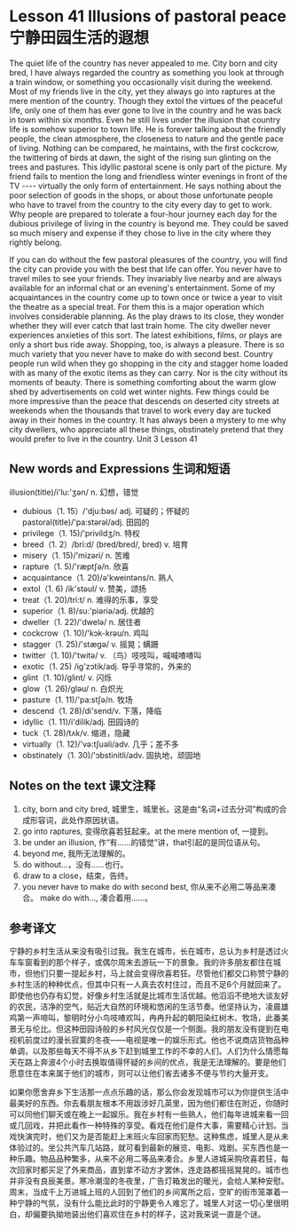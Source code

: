 # Lesson 41 Illusions of pastoral peace 宁静田园生活的遐想
The quiet life of the country has never appealed to me. City born and city bred, I have always regarded the country as something you look at through a train window, or something you occasionally visit during the weekend. Most of my friends live in the city, yet they always go into raptures at the mere mention of the country. Though they extol the virtues of the peaceful life, only one of them has ever gone to live in the country and he was back in town within six months. Even he still lives under the illusion that country life is somehow superior to town life. He is forever talking about the friendly people, the clean atmosphere, the closeness to nature and the gentle pace of living. Nothing can be compared, he maintains, with the first cockcrow, the twittering of birds at dawn, the sight of the rising sun glinting on the trees and pastures. This idyllic pastoral scene is only part of the picture. My friend fails to mention the long and friendless winter evenings in front of the TV ---- virtually the only form of entertainment. He says nothing about the poor selection of goods in the shops, or about those unfortunate people who have to travel from the country to the city every day to get to work. Why people are prepared to tolerate a four-hour journey each day for the dubious privilege of living in the country is beyond me. They could be saved so much misery and expense if they chose to live in the city where they rightly belong.

If you can do without the few pastoral pleasures of the country, you will find the city can provide you with the best that life can offer. You never have to travel miles to see your friends. They invariably live nearby and are always available for an informal chat or an evening's entertainment. Some of my acquaintances in the country come up to town once or twice a year to visit the theatre as a special treat. For them this is a major operation which involves considerable planning. As the play draws to its close, they wonder whether they will ever catch that last train home. The city dweller never experiences anxieties of this sort. The latest exhibitions, films, or plays are only a short bus ride away. Shopping, too, is always a pleasure. There is so much variety that you never have to make do with second best. Country people run wild when they go shopping in the city and stagger home loaded with as many of the exotic items as they can carry. Nor is the city without its moments of beauty. There is something comforting about the warm glow shed by advertisements on cold wet winter nights. Few things could be more impressive than the peace that descends on deserted city streets at weekends when the thousands that travel to work every day are tucked away in their homes in the country. It has always been a mystery to me why city dwellers, who appreciate all these things, obstinately pretend that they would prefer to live in the country. Unit 3 Lesson 41

## New words and Expressions 生词和短语

illusion(title)/i'lu:'ʒən/ n. 幻想，错觉
* dubious（1. 15）/'dju:bəs/ adj. 可疑的；怀疑的
	pastoral(title)/'pa:stərəl/adj. 田园的
* privilege（1. 15)/'privildʒ/n. 特权
* breed（1. 2）/bri:d/ (bred/bred/, bred) v. 培育
* misery（1. 15)/'mizəri/ n. 苦难
* rapture（1. 5)/'ræptʃə/n. 欣喜
* acquaintance（1. 20)/ə'kweintəns/n. 熟人
* extol（1. 6) /ik'stəul/ v. 赞美，颂扬
* treat（1. 20)/tri:t/ n. 难得的乐事，享受
* superior（1. 8)/su:'piəriə/adj. 优越的
* dweller（1. 22)/'dwelə/ n. 居住者
* cockcrow（1. 10)/'kɔk-krəu/n. 鸡叫
* stagger（1. 25)/'stægə/ v. 摇晃；螨跚
* twitter（1. 10)/'twitə/ v. （鸟）吱吱叫，喊喊喳喳叫
* exotic（1. 25) /ig'zɔtik/adj. 导乎寻常的，外来的
* glint（1. 10)/glint/ v. 闪烁
* glow（1. 26)/gləu/ n. 白炽光
* pasture（1. 11)/'pa:stʃə/n. 牧场
* descend（1. 28)/di'send/v. 下落，降临
* idyllic（1. 11)/i'dilik/adj. 田园诗的
* tuck（1. 28)/tʌk/v. 缩进，隐藏
* virtually（1. 12)/'və:tʃuəli/adv. 几乎；差不多
* obstinately（1. 30)/'ɔbstinitli/adv. 固执地，顽固地

## Notes on the text 课文注释

1. city, born and city bred, 城里生，城里长。这是由“名词+过去分词”构成的合成形容词，此处作原因状语。
2. go into raptures, 变得欣喜若狂起来。at the mere mention of, 一提到。
3. be under an illusion, 作“有……的错觉”讲，that引起的是同位语从句。
4. beyond me, 我所无法理解的。
5. do without…，没有……也行。
6. draw to a close，结束，告终。
7. you never have to make do with second best, 你从来不必用二等品来凑合。
	make do with…, 凑合着用……。

## 参考译文

宁静的乡村生活从来没有吸引过我。我生在城市，长在城市，总认为乡村是透过火车车窗看到的那个样子，或偶尔周末去游玩一下的景象。我的许多朋友都住在城市，但他们只要一提起乡村，马上就会变得欣喜若狂。尽管他们都交口称赞宁静的乡村生活的种种优点，但其中只有一人真去农村住过，而且不足6个月就回来了。即使他也仍存有幻觉，好像乡村生活就是比城市生活优越。他滔滔不绝地大谈友好的农民，洁净的空气，贴近大自然的环境和悠闲的生活节奏。他坚持认为，凌晨雄鸡第一声啼叫，黎明时分小鸟吱喳欢叫，冉冉升起的朝阳染红树木、牧场，此番美景无与伦比。但这种田园诗般的乡村风光仅仅是一个侧面。我的朋友没有提到在电视机前度过的漫长寂寞的冬夜——电视是唯一的娱乐形式。他也不说商店货物品种单调，以及那些每天不得不从乡下赶到城里工作的不幸的人们。人们为什么情愿每天在路上奔波4个小时去换取值得怀疑的乡间的优点，我是无法理解的。要是他们愿意住在本来属于他们的城市，则可以让他们省去诸多不便与节约大量开支。

如果你愿舍弃乡下生活那一点点乐趣的话，那么你会发现城市可以为你提供生活中最美好的东西。你去看朋友根本不用跋涉好几英里，因为他们都住在附近，你随时可以同他们聊天或在晚上一起娱乐。我在乡村有一些熟人，他们每年进城来看一回或几回戏，并把此看作一种特殊的享受。看戏在他们是件大事，需要精心计划。当戏快演完时，他们又为是否能赶上末班火车回家而犯愁。这种焦虑，城里人是从未体验过的。坐公共汽车几站路，就可看到最新的展览、电影、戏剧。买东西也是一种乐趣。物品品种繁多，从来不必用二等品来凑合。乡里人进城采购欣喜若狂，每次回家时都买足了外来商品，直到拿不动方才罢休，连走路都摇摇晃晃的。城市也并非没有良辰美景。寒冷潮湿的冬夜里，广告灯箱发出的暖光，会给人某种安慰。周末，当成千上万进城上班的人回到了他们的乡间寓所之后，空旷的街市笼罩着一种宁静的气氛，没有什么能比此时的宁静更令人难忘了。城里人对这一切心里很明白，却偏要执拗地装出他们喜欢住在乡村的样子，这对我来说一直是个谜。
